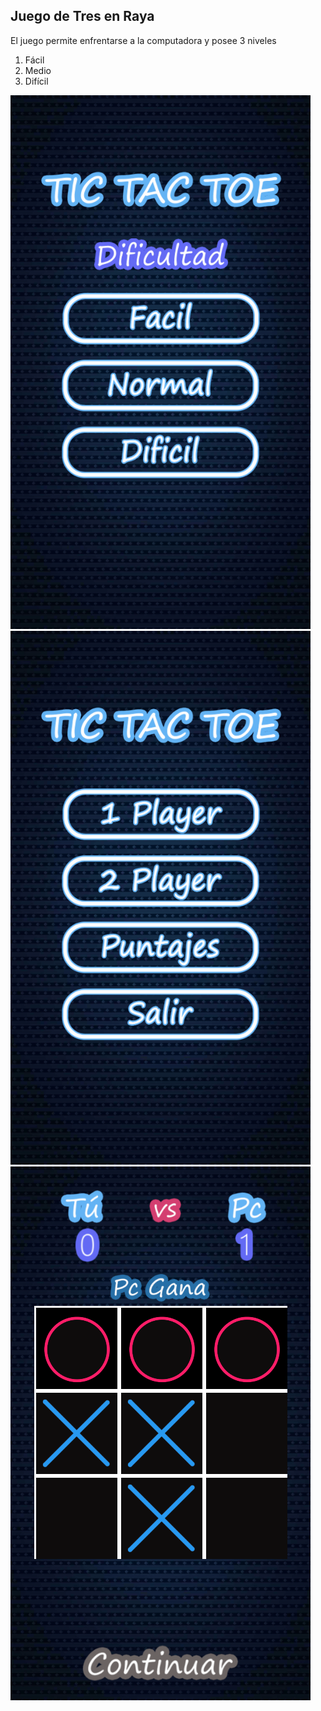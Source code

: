 ## Juego de Tres en Raya
El juego permite enfrentarse a la computadora y posee 3 niveles

1. Fácil
2. Medio
3. Difícil

![img1](https://raw.githubusercontent.com/JoseSp95/Tres-en-Raya/master/img1.png)
![img2](https://raw.githubusercontent.com/JoseSp95/Tres-en-Raya/master/img2.png)
![img3](https://raw.githubusercontent.com/JoseSp95/Tres-en-Raya/master/img3.png)
